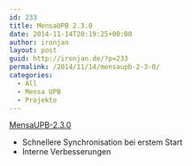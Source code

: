 ```yaml
---
id: 233
title: MensaUPB 2.3.0
date: 2014-11-14T20:19:25+00:00
author: ironjan
layout: post
guid: http://ironjan.de/?p=233
permalink: /2014/11/14/mensaupb-2-3-0/
categories:
  - All
  - Mensa UPB
  - Projekte
---
```

[MensaUPB-2.3.0](http://ironjan.de/wp-content/uploads/2014/11/MensaUPB-2.3.0.apk)

  * Schnellere Synchronisation bei erstem Start
  * Interne Verbesserungen
